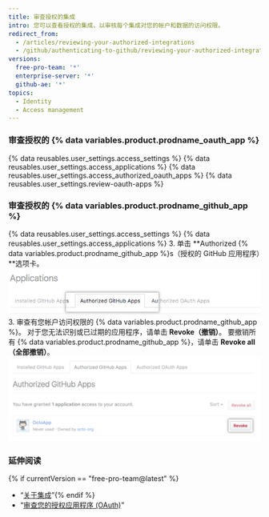 ```yaml
---
title: 审查授权的集成
intro: 您可以查看授权的集成，以审核每个集成对您的帐户和数据的访问权限。
redirect_from:
  - /articles/reviewing-your-authorized-integrations
  - /github/authenticating-to-github/reviewing-your-authorized-integrations
versions:
  free-pro-team: '*'
  enterprise-server: '*'
  github-ae: '*'
topics:
  - Identity
  - Access management
---
```

### 审查授权的 {% data variables.product.prodname_oauth_app %}

{% data reusables.user_settings.access_settings %}
{% data reusables.user_settings.access_applications %}
{% data reusables.user_settings.access_authorized_oauth_apps %}
{% data reusables.user_settings.review-oauth-apps %}

### 审查授权的 {% data variables.product.prodname_github_app %}

{% data reusables.user_settings.access_settings %}
{% data reusables.user_settings.access_applications %}
3. 单击 **Authorized {% data variables.product.prodname_github_app %}s（授权的 GitHub 应用程序）**选项卡。 ![授权的 {% data variables.product.prodname_github_app %}选项卡](/assets/images/help/settings/settings-authorized-github-apps-tab.png)
3. 审查有您帐户访问权限的 {% data variables.product.prodname_github_app %}。 对于您无法识别或已过期的应用程序，请单击 **Revoke（撤销）**。 要撤销所有 {% data variables.product.prodname_github_app %}，请单击 **Revoke all（全部撤销）**。 ![授权的 {% data variables.product.prodname_github_app %}列表](/assets/images/help/settings/revoke-github-app.png)

### 延伸阅读
{% if currentVersion == "free-pro-team@latest" %}
- “[关于集成](/articles/about-integrations)”{% endif %}
- “[审查您的授权应用程序 (OAuth)](/articles/reviewing-your-authorized-applications-oauth)”
